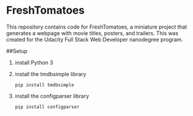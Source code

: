 # FreshTomatoes
This repository contains code for FreshTomatoes, a miniature project that generates a webpage with movie titles, posters, and trailers. This was created for the Udacity Full Stack Web Developer nanodegree program.

##Setup
1) install Python 3

2) install the tmdbsimple library 
    ```
    pip install tmdbsimple
    
3) install the configparser library
    ```
    pip install configparser
